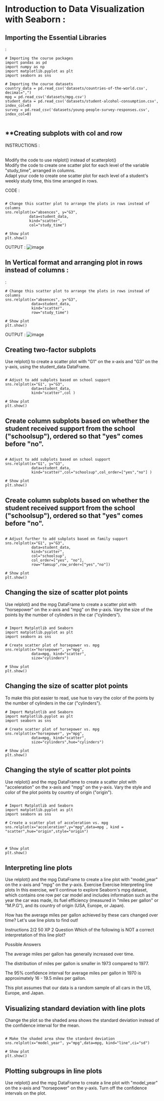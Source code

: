 # Introduction to Data Visualization with Seaborn : 

<h2> Importing the Essential Libraries </h2> : 
  
```  
# Importing the course packages
import pandas as pd
import numpy as np
import matplotlib.pyplot as plt
import seaborn as sns

# Importing the course datasets
country_data = pd.read_csv('datasets/countries-of-the-world.csv', decimal=",")
mpg = pd.read_csv('datasets/mpg.csv')
student_data = pd.read_csv('datasets/student-alcohol-consumption.csv', index_col=0)
survey = pd.read_csv('datasets/young-people-survey-responses.csv', index_col=0)
  
 ```
 
 
 <h2> **Creating subplots with col and row </h2> 
 
 
 INSTRUCTIONS : 
 
<br> Modify the code to use relplot() instead of scatterplot()
<br> Modify the code to create one scatter plot for each level of the variable "study_time", arranged in columns.
<br> Adapt your code to create one scatter plot for each level of a student's weekly study time, this time arranged in rows.
  
 CODE : 
 
 
 ```
 
 # Change this scatter plot to arrange the plots in rows instead of columns
sns.relplot(x="absences", y="G3", 
            data=student_data,
            kind="scatter", 
            col="study_time")

# Show plot
plt.show()
 
 ```
 OUTPUT :
 ![image](https://github.com/Darshan0902/Visualizing-Two-Quantitative-Variables/assets/77969007/0c033865-9c6d-4d02-b51f-aba31056e495)


<h2> In Vertical format and arranging plot in rows instead of columns : </h2> :

```
# Change this scatter plot to arrange the plots in rows instead of columns
sns.relplot(x="absences", y="G3", 
            data=student_data,
            kind="scatter", 
            row="study_time")

# Show plot
plt.show()

```

OUTPUT : 
![image](https://github.com/Darshan0902/Visualizing-Two-Quantitative-Variables/assets/77969007/8b27e26b-ca84-4e02-82dc-73efa6487a0f)



<h2> Creating two-factor subplots </h2> 

Use relplot() to create a scatter plot with "G1" on the x-axis and "G3" on the y-axis, using the student_data DataFrame.

```

# Adjust to add subplots based on school support
sns.relplot(x="G1", y="G3", 
            data=student_data,
            kind="scatter",col )

# Show plot
plt.show()

```


<h2> Create column subplots based on whether the student received support from the school ("schoolsup"), ordered so that "yes" comes before "no". </h2> 



```

# Adjust to add subplots based on school support
sns.relplot(x="G1", y="G3", 
            data=student_data,
            kind="scatter",col="schoolsup",col_order=["yes","no"] )

# Show plot
plt.show()

```

<h2> Create column subplots based on whether the student received support from the school ("schoolsup"), ordered so that "yes" comes before "no". </h2> 



```

# Adjust further to add subplots based on family support
sns.relplot(x="G1", y="G3", 
            data=student_data,
            kind="scatter", 
            col="schoolsup",
            col_order=["yes", "no"],
            row="famsup",row_order=["yes","no"])

# Show plot
plt.show()

```


<h2> 
Changing the size of scatter plot points </h2> 


Use relplot() and the mpg DataFrame to create a scatter plot with "horsepower" on the x-axis and "mpg" on the y-axis. Vary the size of the points by the number of cylinders in the car ("cylinders").


```

# Import Matplotlib and Seaborn
import matplotlib.pyplot as plt
import seaborn as sns

# Create scatter plot of horsepower vs. mpg
sns.relplot(x="horsepower", y="mpg", 
            data=mpg, kind="scatter", 
            size="cylinders")

# Show plot
plt.show()

```
<h2> Changing the size of scatter plot points </h2> 

To make this plot easier to read, use hue to vary the color of the points by the number of cylinders in the car ("cylinders").

```
# Import Matplotlib and Seaborn
import matplotlib.pyplot as plt
import seaborn as sns

# Create scatter plot of horsepower vs. mpg
sns.relplot(x="horsepower", y="mpg", 
            data=mpg, kind="scatter", 
            size="cylinders",hue="cylinders")

# Show plot
plt.show()

```
<h2> 
Changing the style of scatter plot points </h2> 

Use relplot() and the mpg DataFrame to create a scatter plot with "acceleration" on the x-axis and "mpg" on the y-axis. Vary the style and color of the plot points by country of origin ("origin").


```

# Import Matplotlib and Seaborn
import matplotlib.pyplot as plt
import seaborn as sns

# Create a scatter plot of acceleration vs. mpg
sns.relplot(x="acceleration",y="mpg",data=mpg , kind = "scatter",hue="origin",style="origin")



# Show plot
plt.show()

```

<h2> Interpreting line plots </h2> 

Use relplot() and the mpg DataFrame to create a line plot with "model_year" on the x-axis and "mpg" on the y-axis.
Exercise Exercise Interpreting line plots In this exercise, we'll continue to explore Seaborn's mpg dataset, which contains one row per car model and includes information such as the year the car was made, its fuel efficiency (measured in "miles per gallon" or "M.P.G"), and its country of origin (USA, Europe, or Japan).

How has the average miles per gallon achieved by these cars changed over time? Let's use line plots to find out!

Instructions 2/2 50 XP 2 Question Which of the following is NOT a correct interpretation of this line plot?

Possible Answers

The average miles per gallon has generally increased over time.

The distribution of miles per gallon is smaller in 1973 compared to 1977.

The 95% confidence interval for average miles per gallon in 1970 is approximately 16 - 19.5 miles per gallon.

This plot assumes that our data is a random sample of all cars in the US, Europe, and Japan.



<h2> Visualizing standard deviation with line plots </h2> 


Change the plot so the shaded area shows the standard deviation instead of the confidence interval for the mean.



```

# Make the shaded area show the standard deviation
sns.relplot(x="model_year", y="mpg",data=mpg, kind="line",ci="sd")

# Show plot
plt.show()

```
<h2> Plotting subgroups in line plots </h2> 

Use relplot() and the mpg DataFrame to create a line plot with "model_year" on the x-axis and "horsepower" on the y-axis. Turn off the confidence intervals on the plot.


